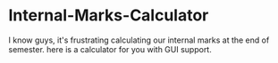 # Internal-Marks-Calculator
I know guys, it's frustrating calculating our internal marks at the end of semester. here is a calculator for you with GUI support.
